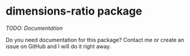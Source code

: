 # dimensions-ratio package

*TODO: Documentation*

Do you need documentation for this package? Contact me or create an issue on GitHub and I will do it right away. 
